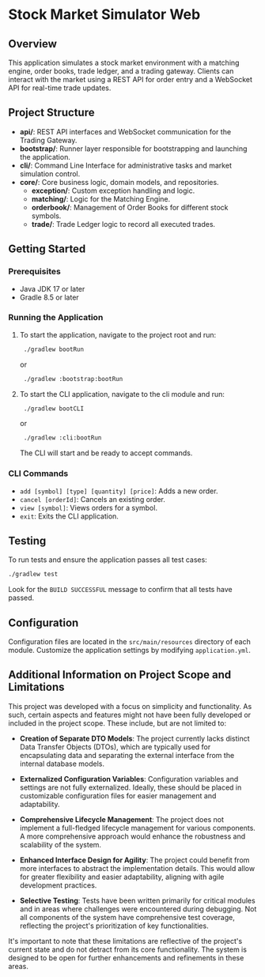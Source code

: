 # Stock Market Simulator Web

## Overview

This application simulates a stock market environment with a matching engine, order books, trade ledger, and a trading gateway. Clients can interact with the market using a REST API for order entry and a WebSocket API for real-time trade updates.

## Project Structure

- **api/**: REST API interfaces and WebSocket communication for the Trading Gateway.
- **bootstrap/**: Runner layer responsible for bootstrapping and launching the application.
- **cli/**: Command Line Interface for administrative tasks and market simulation control.
- **core/**: Core business logic, domain models, and repositories.
    - **exception/**: Custom exception handling and logic.
    - **matching/**: Logic for the Matching Engine.
    - **orderbook/**: Management of Order Books for different stock symbols.
    - **trade/**: Trade Ledger logic to record all executed trades.

## Getting Started

### Prerequisites

- Java JDK 17 or later
- Gradle 8.5 or later 

### Running the Application

1. To start the application, navigate to the project root and run:
  
   ```sh
    ./gradlew bootRun
   ```
   or
   ```sh
    ./gradlew :bootstrap:bootRun
   ```

2. To start the CLI application, navigate to the cli module and run:
   
   ```sh
    ./gradlew bootCLI
   ```
   or
   ```sh
    ./gradlew :cli:bootRun
   ```
   The CLI will start and be ready to accept commands.
### CLI Commands

- `add [symbol] [type] [quantity] [price]`: Adds a new order.
- `cancel [orderId]`: Cancels an existing order.
- `view [symbol]`: Views orders for a symbol.
- `exit`: Exits the CLI application.   

## Testing

To run tests and ensure the application passes all test cases:

```sh
./gradlew test
```

Look for the `BUILD SUCCESSFUL` message to confirm that all tests have passed.

## Configuration

Configuration files are located in the `src/main/resources` directory of each module. Customize the application settings by modifying `application.yml`.

## Additional Information on Project Scope and Limitations

This project was developed with a focus on simplicity and functionality. As such, certain aspects and features might not have been fully developed or included in the project scope. These include, but are not limited to:

- **Creation of Separate DTO Models**: The project currently lacks distinct Data Transfer Objects (DTOs), which are typically used for encapsulating data and separating the external interface from the internal database models.

- **Externalized Configuration Variables**: Configuration variables and settings are not fully externalized. Ideally, these should be placed in customizable configuration files for easier management and adaptability.

- **Comprehensive Lifecycle Management**: The project does not implement a full-fledged lifecycle management for various components. A more comprehensive approach would enhance the robustness and scalability of the system.

- **Enhanced Interface Design for Agility**: The project could benefit from more interfaces to abstract the implementation details. This would allow for greater flexibility and easier adaptability, aligning with agile development practices.

- **Selective Testing**: Tests have been written primarily for critical modules and in areas where challenges were encountered during debugging. Not all components of the system have comprehensive test coverage, reflecting the project's prioritization of key functionalities.

It's important to note that these limitations are reflective of the project's current state and do not detract from its core functionality. The system is designed to be open for further enhancements and refinements in these areas.
